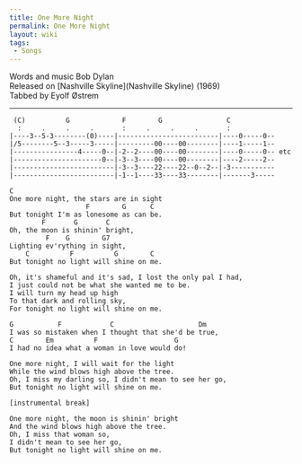```yaml
---
title: One More Night
permalink: One More Night
layout: wiki
tags:
 - Songs
---
```


Words and music Bob Dylan  
Released on [Nashville Skyline](Nashville Skyline) (1969)  
Tabbed by Eyolf Østrem

* * * * *

     (C)          G             F        G                C
      :     .     .     .       :     .     .     .       :
    |----3--5-3--------(0)----|-------------------------|----0-----0--
    |/5--------5--3-----3-----|---------00----00--------|----1-----1--
    |----------------4-----0--|-2--2----00----00--------|----0-----0-- etc
    |----------------------0--|-3--3----00----00--------|----2-----2--
    |-------------------------|-3--3----22----22--0--2--|-3-----------
    |-------------------------|-1--1----33----33--------|-------3-----

    C
    One more night, the stars are in sight
                       F        G      C
    But tonight I'm as lonesome as can be.
            F       G       C
    Oh, the moon is shinin' bright,
             F    G        G7
    Lighting ev'rything in sight,
        C          F          G        C
    But tonight no light will shine on me.

    Oh, it's shameful and it's sad, I lost the only pal I had,
    I just could not be what she wanted me to be.
    I will turn my head up high
    To that dark and rolling sky,
    For tonight no light will shine on me.

    G           F            C                     Dm
    I was so mistaken when I thought that she'd be true,
    C        Em          F                   G
    I had no idea what a woman in love would do!

    One more night, I will wait for the light
    While the wind blows high above the tree.
    Oh, I miss my darling so, I didn't mean to see her go,
    But tonight no light will shine on me.

    [instrumental break]

    One more night, the moon is shinin' bright
    And the wind blows high above the tree.
    Oh, I miss that woman so,
    I didn't mean to see her go,
    But tonight no light will shine on me.
